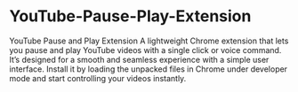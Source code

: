 # YouTube-Pause-Play-Extension
YouTube Pause and Play Extension A lightweight Chrome extension that lets you pause and play YouTube videos with a single click or voice command. It’s designed for a smooth and seamless experience with a simple user interface. Install it by loading the unpacked files in Chrome under developer mode and start controlling your videos instantly.
